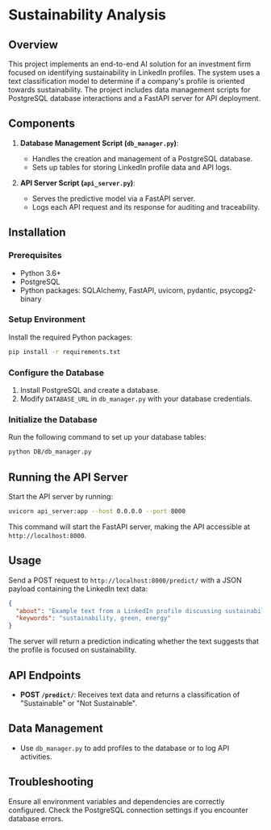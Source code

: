 # Sustainability Analysis

## Overview

This project implements an end-to-end AI solution for an investment firm focused on identifying sustainability in LinkedIn profiles. The system uses a text classification model to determine if a company's profile is oriented towards sustainability. The project includes data management scripts for PostgreSQL database interactions and a FastAPI server for API deployment.

## Components

1. **Database Management Script (`db_manager.py`)**:
   - Handles the creation and management of a PostgreSQL database.
   - Sets up tables for storing LinkedIn profile data and API logs.

2. **API Server Script (`api_server.py`)**:
   - Serves the predictive model via a FastAPI server.
   - Logs each API request and its response for auditing and traceability.

## Installation

### Prerequisites

- Python 3.6+
- PostgreSQL
- Python packages: SQLAlchemy, FastAPI, uvicorn, pydantic, psycopg2-binary

### Setup Environment

Install the required Python packages:

```bash
pip install -r requirements.txt
```

### Configure the Database

1. Install PostgreSQL and create a database.
2. Modify `DATABASE_URL` in `db_manager.py` with your database credentials.

### Initialize the Database

Run the following command to set up your database tables:

```bash
python DB/db_manager.py
```

## Running the API Server

Start the API server by running:

```bash
uvicorn api_server:app --host 0.0.0.0 --port 8000
```

This command will start the FastAPI server, making the API accessible at `http://localhost:8000`.

## Usage

Send a POST request to `http://localhost:8000/predict/` with a JSON payload containing the LinkedIn text data:

```json
{
  "about": "Example text from a LinkedIn profile discussing sustainability.",
  "keywords": "sustainability, green, energy"
}
```

The server will return a prediction indicating whether the text suggests that the profile is focused on sustainability.

## API Endpoints

- **POST `/predict/`**: Receives text data and returns a classification of "Sustainable" or "Not Sustainable".

## Data Management

- Use `db_manager.py` to add profiles to the database or to log API activities.

## Troubleshooting

Ensure all environment variables and dependencies are correctly configured. Check the PostgreSQL connection settings if you encounter database errors.
